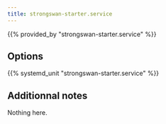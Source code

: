 ```yaml
---
title: strongswan-starter.service
---
```


{{% provided_by "strongswan-starter.service" %}}

## Options

{{% systemd_unit "strongswan-starter.service" %}}

## Additionnal notes

Nothing here.